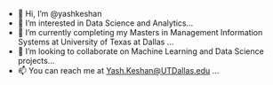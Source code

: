 - 👋 Hi, I’m @yashkeshan
- 👀 I’m interested in Data Science and Analytics...
- 🌱 I’m currently completing my Masters in Management Information Systems at University of Texas at Dallas ...
- 💞️ I’m looking to collaborate on Machine Learning and Data Science projects...
- 📫 You can reach me at Yash.Keshan@UTDallas.edu ...

<!---
yashkeshan/yashkeshan is a ✨ special ✨ repository because its `README.md` (this file) appears on your GitHub profile.
You can click the Preview link to take a look at your changes.
--->
